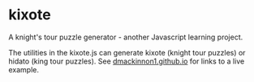 # kixote
A knight's tour puzzle generator - another Javascript learning project.

The utilities in the kixote.js can generate kixote (knight tour puzzles) or hidato (king tour puzzles). See [dmackinnon1.github.io](http://dmackinnon1.github.io) for links to a live example.
